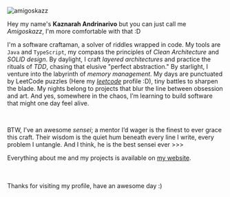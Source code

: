 
<p align="left"> <img src="https://komarev.com/ghpvc/?username=amigoskazz&label=Profile%20views&color=0e75b6&style=flat" alt="amigoskazz" /> </p>

<p align="left">
  
Hey my name's **Kaznarah Andrinarivo** but you can just call me _Amigoskazz_, I'm more comfortable with that :D

I'm a software craftaman, a solver of riddles wrapped in code. My tools are `Java` and `TypeScript`, my compass the principles of _Clean Architecture_ and _SOLID design_. By daylight, I craft _layered architectures_ and practice the rituals of _TDD_, chasing that elusive "perfect abstraction." By starlight, I venture into the labyrinth of _memory management_.
My days are punctuated by LeetCode puzzles (Here my _[leetcode](https://leetcode.com/u/amigoskazz/)_ profile :D), tiny battles to sharpen the blade. My nights belong to projects that blur the line between obsession and art. And yes, somewhere in the chaos, I’m learning to build software that might one day feel alive.

<br>

BTW, I’ve an awesome _sensei_; a mentor I’d wager is the finest to ever grace this craft. Their wisdom is the quiet hum beneath every line I write, every problem I untangle. 
And I think, he is the best sensei ever >>>


Everything about me and my projects is available on [my website](https://amigoskazz.me/me/).

</br>
</br>
Thanks for visiting my profile, have an awesome day :)
</p>
